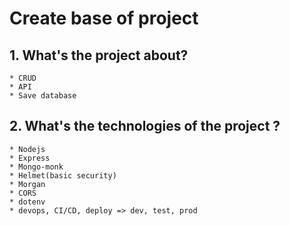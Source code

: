 # Create base of project
## 1. What's the project about?
    * CRUD
    * API
    * Save database
## 2. What's the technologies of the project ?
    * Nodejs
    * Express
    * Mongo-monk
    * Helmet(basic security)
    * Morgan
    * CORS
    * dotenv
    * devops, CI/CD, deploy => dev, test, prod